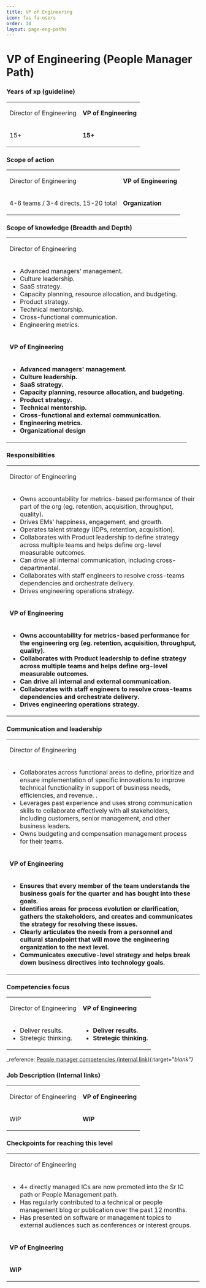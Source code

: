 ```yaml
---
title: VP of Engineering
icon: fas fa-users
order: 14
layout: page-eng-paths
---
```


# VP of Engineering (People Manager Path)
### Years of xp (guideline)
<table  markdown="1">
<tr>
<td>

Director of Engineering

</td>
<td style="font-weight:bold">

VP of Engineering

</td>
</tr>
<tr>
<td  markdown="1">

15+

</td>
<td  markdown="1" style="font-weight:bold">

15+

</td>
</tr>
</table>


### Scope of action
<table  markdown="1">
<tr>
<td>

Director of Engineering

</td>
<td style="font-weight:bold">

VP of Engineering

</td>
</tr>
<tr>
<td  markdown="1">

4-6 teams / 3-4 directs, 15-20 total

</td>
<td  markdown="1" style="font-weight:bold">

Organization

</td>
</tr>
</table>


### Scope of knowledge (Breadth and Depth)
<table  markdown="1">
<tr><td>

Director of Engineering

</td></tr>
<tr><td  markdown="1">

- Advanced managers' management.
- Culture leadership.
- SaaS strategy.
- Capacity planning, resource allocation, and budgeting.
- Product strategy.
- Technical mentorship.
- Cross-functional communication.
- Engineering metrics.

</td></tr>
<tr><td style="font-weight:bold">

VP of Engineering

</td></tr>
<tr><td markdown="1" style="font-weight:bold">

- Advanced managers' management.
- Culture leadership.
- SaaS strategy.
- Capacity planning, resource allocation, and budgeting.
- Product strategy.
- Technical mentorship.
- Cross-functional and external communication.
- Engineering metrics.
- Organizational design

</td></tr>
</table>


### Responsibilities
<table  markdown="1">
<tr><td>

Director of Engineering

</td></tr>
<tr><td  markdown="1">

- Owns accountability for metrics-based performance of their part of the org (eg. retention, acquisition, throughput, quality).
- Drives EMs' happiness, engagement, and growth.
- Operates talent strategy (IDPs, retention, acquisition).
- Collaborates with Product leadership to define strategy across multiple teams and helps define org-level measurable outcomes.
- Can drive all internal communication, including cross-departmental.
- Collaborates with staff engineers to resolve cross-teams dependencies and orchestrate delivery.
- Drives engineering operations strategy.

</td></tr>
<tr><td style="font-weight:bold">

VP of Engineering

</td></tr>
<tr><td markdown="1" style="font-weight:bold">

- Owns accountability for metrics-based performance for the engineering org (eg. retention, acquisition, throughput, quality).
- Collaborates with Product leadership to define strategy across multiple teams and helps define org-level measurable outcomes.
- Can drive all internal and external communication.
- Collaborates with staff engineers to resolve cross-teams dependencies and orchestrate delivery.
- Drives engineering operations strategy.

</td></tr>
</table>


### Communication and leadership
<table  markdown="1">
<tr><td>

Director of Engineering

</td></tr>
<tr><td  markdown="1">

- Collaborates across functional areas to define, prioritize and ensure implementation of specific innovations to improve technical functionality in support of business needs, efficiencies, and revenue. .
- Leverages past experience and uses strong communication skills to collaborate effectively with all stakeholders, including customers, senior management, and other business leaders.
- Owns budgeting and compensation management process for their teams.

</td></tr>
<tr><td style="font-weight:bold">

VP of Engineering

</td></tr>
<tr><td markdown="1" style="font-weight:bold">

- Ensures that every member of the team understands the business goals for the quarter and has bought into these goals.
- Identifies areas for process evolution or clarification, gathers the stakeholders, and creates and communicates the strategy for resolving these issues.
- Clearly articulates the needs from a personnel and cultural standpoint that will move the engineering organization to the next level.
- Communicates executive-level strategy and helps break down business directives into technology goals.

</td></tr>
</table>


### Competencies focus
<table  markdown="1">
<tr>
<td>

Director of Engineering

</td>
<td style="font-weight:bold">

VP of Engineering

</td>
</tr>
<tr>
<td  markdown="1">

- Deliver results.
- Stretegic thinking.

</td>
<td  markdown="1" style="font-weight:bold">

- Deliver results.
- Stretegic thinking.

</td>
</tr>
</table>


_reference: [People manager competencies (internal link)](https://app.tettra.co/teams/beyondpricing/pages/people-managers){:target="_blank"}_

### Job Description (Internal links)
<table  markdown="1">
<tr>
<td>

Director of Engineering

</td>
<td style="font-weight:bold">

VP of Engineering

</td>
</tr>
<tr>
<td  markdown="1">

WIP

</td>
<td  markdown="1" style="font-weight:bold">

WIP

</td>
</tr>
</table>


### Checkpoints for reaching this level
<table  markdown="1">
<tr><td>

Director of Engineering

</td></tr>
<tr><td  markdown="1">

- 4+ directly managed ICs are now promoted into the Sr IC path or People Management path.
- Has regularly contributed to a technical or people management blog or publication over the past 12 months.
- Has presented on software or management topics to external audiences such as conferences or interest groups.

</td></tr>
<tr><td style="font-weight:bold">

VP of Engineering

</td></tr>
<tr><td markdown="1" style="font-weight:bold">

WIP

</td></tr>
</table>


